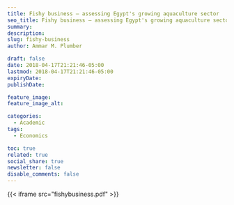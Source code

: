```yaml
---
title: Fishy business — assessing Egypt's growing aquaculture sector
seo_title: Fishy business — assessing Egypt's growing aquaculture sector
summary: 
description: 
slug: fishy-business
author: Ammar M. Plumber

draft: false
date: 2018-04-17T21:21:46-05:00
lastmod: 2018-04-17T21:21:46-05:00
expiryDate: 
publishDate: 

feature_image: 
feature_image_alt: 

categories:
  - Academic
tags:
  - Economics

toc: true
related: true
social_share: true
newsletter: false
disable_comments: false
---
```

{{< iframe src="fishybusiness.pdf" >}}
